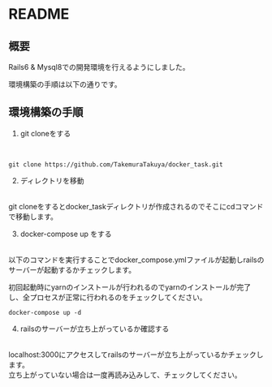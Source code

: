 # README

##  概要
Rails6 & Mysql8での開発環境を行えるようにしました。

環境構築の手順は以下の通りです。

##  環境構築の手順
1. git cloneをする
<br>
  
```
git clone https://github.com/TakemuraTakuya/docker_task.git
```

2. ディレクトリを移動
<br>
git cloneをするとdocker_taskディレクトリが作成されるのでそこにcdコマンドで移動します。

3. docker-compose up をする
<br>
以下のコマンドを実行することでdocker_compose.ymlファイルが起動しrailsのサーバーが起動するかチェックします。

初回起動時にyarnのインストールが行われるのでyarnのインストールが完了し、全プロセスが正常に行われるのをチェックしてください。

```
docker-compose up -d
```

4. railsのサーバーが立ち上がっているか確認する
<br>
localhost:3000にアクセスしてrailsのサーバーが立ち上がっているかチェックします。
<br>
立ち上がっていない場合は一度再読み込みして、チェックしてください。
